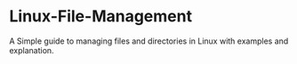 # Linux-File-Management
A Simple guide to managing files and directories in Linux with examples and explanation.
